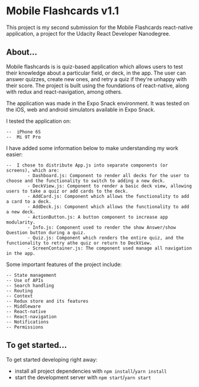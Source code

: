 # Mobile Flashcards v1.1

This project is my second submission for the Mobile Flashcards react-native application, a project for the Udacity React Developer Nanodegree.

## About...

Mobile flashcards is is quiz-based application which allows users to test their knowledge about a particular field, or deck, in the app. The user can answer quizzes, create new ones, and retry a quiz if they're unhappy with their score. The project is built using the foundations of react-native, along with redux and react-navigation, among others.

The application was made in the Expo Snack environment. It was tested on the iOS, web and android simulators available in Expo Snack.

I tested the application on: 

    --  iPhone 6S
    --  Mi 9T Pro 

I have added some information below to make understanding my work easier:

    --  I chose to distribute App.js into separate components (or screens), which are:
            - Dashboard.js: Component to render all decks for the user to choose and the functionality to switch to adding a new deck.
            - DeckView.js: Component to render a basic deck view, allowing users to take a quiz or add cards to the deck. 
            - AddCard.js: Component which allows the functionality to add a card to a deck.
            - AddDeck.js: Component which allows the functionality to add a new deck.
            - ActionButton.js: A button component to increase app modularity.
            - Info.js: Component used to render the show Answer/show Question button during a quiz.
            - Quiz.js: Component which renders the entire quiz, and the functionality to retry athe quiz or return to DeckView.
            - ScreenContainer.js: The component used manage all navigation in the app.

Some important features of the project include:
    
    -- State management
    -- Use of APIs
    -- Search handling
    -- Routing
    -- Context
    -- Redux store and its features
    -- Middleware
    -- React-native
    -- React-navigation
    -- Notifications
    -- Permissions


## To get started...

To get started developing right away:

* install all project dependencies with `npm install`/`yarn install`
* start the development server with `npm start`/`yarn start`
